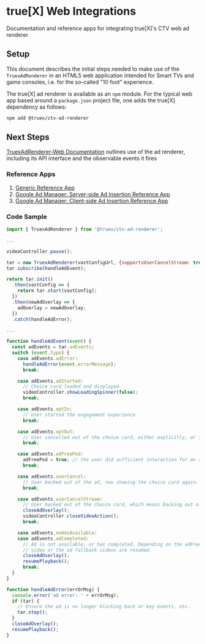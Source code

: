# true[X]  Web Integrations
Documentation and reference apps for integrating true[X]'s CTV web ad renderer


## Setup
This document describes the initial steps needed to make use of the `TruexAdRenderer` in an HTML5 web application intended for Smart TVs and game consoles, i.e. for the so-called "10 foot" experience.

The true[X] ad renderer is available as an `npm` module. For the typical web app based around a `package.json` project file, one adds the true[X] dependency as follows:
```sh
npm add @truex/ctv-ad-renderer
```

## Next Steps

[TruexAdRenderer-Web Documentation](DOCS.md) outlines use of the ad renderer, including its API interface and the observable events it fires

### Reference Apps

1. [Generic Reference App](https://github.com/socialvibe/truex-ctv-web-reference-app)
1. [Google Ad Manager: Server-side Ad Insertion Reference App](https://github.com/socialvibe/truex-ctv-web-google-ad-manager-reference-app)
1. [Google Ad Manager: Client-side Ad Insertion Reference App](https://github.com/socialvibe/truex-ctv-google-ima-csai-ref-app)

### Code Sample

```javascript
import { TruexAdRenderer } from '@truex/ctv-ad-renderer';

...

videoController.pause();

tar = new TruexAdRenderer(vastConfigUrl, {supportsUserCancelStream: true});
tar.subscribe(handleAdEvent);

return tar.init()
  .then(vastConfig => {
    return tar.start(vastConfig);
  })
  .then(newAdOverlay => {
    adOverlay = newAdOverlay;
  })
  .catch(handleAdError);

...

function handleAdEvent(event) {
  const adEvents = tar.adEvents;
  switch (event.type) {
    case adEvents.adError:
      handleAdError(event.errorMessage);
      break;

    case adEvents.adStarted:
      // Choice card loaded and displayed.
      videoController.showLoadingSpinner(false);
      break;

    case adEvents.optIn:
      // User started the engagement experience
      break;

    case adEvents.optOut:
      // User cancelled out of the choice card, either explicitly, or implicitly via a timeout.
      break;

    case adEvents.adFreePod:
      adFreePod = true; // the user did sufficient interaction for an ad credit
      break;

    case adEvents.userCancel:
      // User backed out of the ad, now showing the choice card again.
      break;

    case adEvents.userCancelStream:
      // User backed out of the choice card, which means backing out of the entire video.
      closeAdOverlay();
      videoController.closeVideoAction();
      break;

    case adEvents.noAdsAvailable:
    case adEvents.adCompleted:
      // Ad is not available, or has completed. Depending on the adFreePod flag, either the main
      // video or the ad fallback videos are resumed.
      closeAdOverlay();
      resumePlayback();
      break;
  }
}

function handleAdError(errOrMsg) {
  console.error('ad error: ' + errOrMsg);
  if (tar) {
    // Ensure the ad is no longer blocking back or key events, etc.
    tar.stop();
  }
  closeAdOverlay();
  resumePlayback();
}
```

## 
